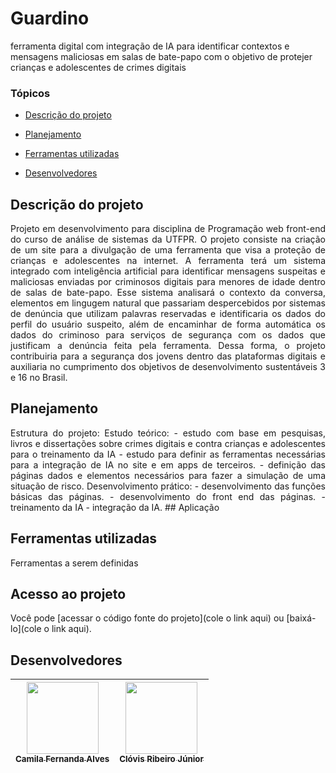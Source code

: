 # Guardino
ferramenta digital com integração de IA para identificar contextos e mensagens maliciosas em salas de bate-papo com o objetivo de protejer crianças e adolescentes de crimes digitais

### Tópicos 

- [Descrição do projeto](#descrição-do-projeto)

- [Planejamento](#planejamento)

- [Ferramentas utilizadas](#ferramentas-utilizadas)

- [Desenvolvedores](#desenvolvedores)

## Descrição do projeto 

<p align="justify">
 Projeto em desenvolvimento para disciplina de Programação web front-end do curso de análise de sistemas da UTFPR. O projeto consiste na criação de um site para a divulgação de uma ferramenta que visa a proteção de crianças e adolescentes na internet.
A ferramenta terá um sistema integrado com inteligência artificial para identificar mensagens suspeitas e maliciosas enviadas por criminosos digitais para menores de idade dentro de salas de bate-papo. Esse sistema analisará o contexto da conversa, elementos em lingugem natural que passariam despercebidos por sistemas de denúncia que utilizam palavras reservadas e identificaria os dados do perfil do usuário suspeito, além de encaminhar de forma automática os dados do criminoso para serviços de segurança com os dados que justificam a denúncia feita pela ferramenta. Dessa forma, o projeto contribuiria para a segurança dos jovens dentro das plataformas digitais e auxiliaria no cumprimento dos objetivos de desenvolvimento sustentáveis 3 e 16 no Brasil.



## Planejamento

<p align="justify">
Estrutura do projeto:
Estudo teórico:
- estudo com base em pesquisas, livros e dissertações sobre crimes digitais e contra crianças e adolescentes para o treinamento da IA
- estudo para definir as ferramentas necessárias para a integração de IA no site e em apps de terceiros.
- definição das páginas dados e elementos necessários para fazer a simulação de uma situação de risco.
Desenvolvimento prático:
- desenvolvimento das funções básicas das páginas.
- desenvolvimento do front end das páginas.
-  treinamento da IA
- integração da IA.
## Aplicação


## Ferramentas utilizadas

<p align="justify">
Ferramentas a serem definidas




## Acesso ao projeto

Você pode [acessar o código fonte do projeto](cole o link aqui) ou [baixá-lo](cole o link aqui).

## Desenvolvedores

| [<img src="https://avatars.githubusercontent.com/u/37356058?v=4" width=115><br><sub>Camila Fernanda Alves</sub>](https://github.com/camilafernanda) |  [<img src="https://avatars.githubusercontent.com/u/38091359?v=4" width=115><br><sub>Clóvis Ribeiro Júnior</sub>](https://github.com/crovim)  |
| :---: | :---: 


 
